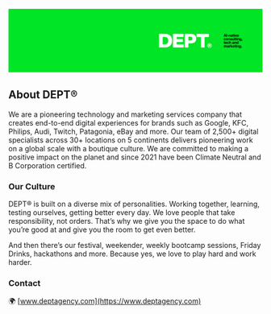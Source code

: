 ![dept-agency](https://raw.githubusercontent.com/dept/.github/refs/heads/main/profile/img/banner.png)

## About DEPT®

We are a pioneering technology and marketing services company that creates end-to-end digital experiences for brands such as Google, KFC, Philips, Audi, Twitch, Patagonia, eBay and more. Our team of 2,500+ digital specialists across 30+ locations on 5 continents delivers pioneering work on a global scale with a boutique culture. We are committed to making a positive impact on the planet and since 2021 have been Climate Neutral and B Corporation certified. 

### Our Culture

DEPT® is built on a diverse mix of personalities. Working together, learning, testing ourselves, getting better every day. We love people that take responsibility, not orders. That’s why we give you the space to do what you’re good at and give you the room to get even better.

And then there’s our festival, weekender, weekly bootcamp sessions, Friday Drinks, hackathons and more. Because yes, we love to play hard and work harder.

### Contact

🌍 [www.deptagency.com](https://www.deptagency.com)
